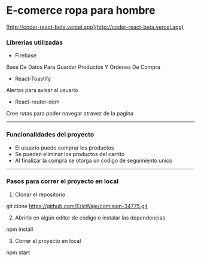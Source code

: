 # E-comerce ropa para hombre

[http://coder-react-beta.vercel.app](http://coder-react-beta.vercel.app)

### Librerias utilizadas
- Firebase

 Base De Datos Para Guardar Productos Y Ordenes De Compra

- React-Toastify

 Alertas para avisar al usuario

- React-router-dom

 Cree rutas para poder navegar atravez de la pagina

------------


 ### Funcionalidades del proyecto
- El usuario puede comprar los productos
- Se pueden eliminar los productos del carrito
- Al finalizar la compra se otorga un codigo de seguimiento unico

------------


### Pasos para correr el proyecto en local
1. Clonar el repositorio

 git clone https://github.com/EricWaje/comision-34775.git

2. Abrirlo en algún editor de código e instalar las dependencias

 npm install

3. Correr el proyecto en local

 npm start
